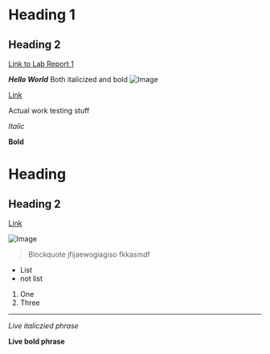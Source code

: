 # Heading 1
## Heading 2

[Link to Lab Report 1](https://smhitle.github.io/cse15l-lab-reports/lab-report-1-week-2)

***Hello World*** Both italicized and bold ![Image](https://www.kindpng.com/picc/m/5-57353_head-explosion-emoji-png-mind-blown-emoji-png.png)

[Link](https://smhitle.github.io/cse15l-lab-reports/)

Actual work testing stuff

*Italic*

**Bold**

# Heading

## Heading 2

[Link](http://a.com)

![Image](http://url/a.png)

> Blockquote
> jfijaewogiagiso
> fkkasmdf

* List
* not list

1. One
2. Three

---

*Live italiczied phrase*

**Live bold phrase**


